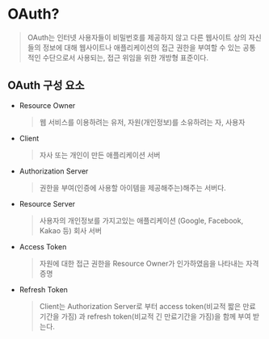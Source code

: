 # OAuth?

> OAuth는 인터넷 사용자들이 비밀번호를 제공하지 않고 다른 웹사이트 상의 자신들의 정보에 대해 웹사이트나 애플리케이션의 접근 권한을 부여할 수 있는 공통적인 수단으로서 사용되는, 접근 위임을 위한 개방형 표준이다.

## OAuth 구성 요소

- Resource Owner
  > 웹 서비스를 이용하려는 유저, 자원(개인정보)를 소유하려는 자, 사용자
- Client
  > 자사 또는 개인이 만든 애플리케이션 서버
- Authorization Server
  > 권한을 부여(인증에 사용할 아이템을 제공해주는)해주는 서버다.
- Resource Server
  > 사용자의 개인정보를 가지고있는 애플리케이션 (Google, Facebook, Kakao 등) 회사 서버
- Access Token
  > 자원에 대한 접근 권한을 Resource Owner가 인가하였음을 나타내는 자격증명
- Refresh Token
  > Client는 Authorization Server로 부터 access token(비교적 짧은 만료기간을 가짐) 과 refresh token(비교적 긴 만료기간을 가짐)을 함께 부여 받는다.
